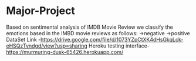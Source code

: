 # Major-Project
Based on sentimental analysis of IMDB Movie Review we classify the emotions based in the IMBD movie reviews as follows: 
->negative 
->positive
DataSet Link -https://drive.google.com/file/d/1073YZpCtXK4dHsGkqLck-eHSQzTvndgd/view?usp=sharing
Heroku testing interface-https://murmuring-dusk-65426.herokuapp.com/
